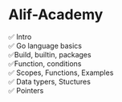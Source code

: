# Alif-Academy
:white_check_mark: Intro <br/>
:white_check_mark: Go language basics <br/>
:white_check_mark:Build, builtin, packages <br/>
:white_check_mark:Function, conditions <br/>
:white_check_mark: Scopes, Functions, Examples <br/>
:white_check_mark: Data typers, Stuctures <br/>
:white_check_mark: Pointers <br/>


